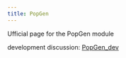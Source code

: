```yaml
---
title: PopGen
---
```


Ufficial page for the PopGen module

development discussion: [PopGen\_dev](PopGen_dev "wikilink")

